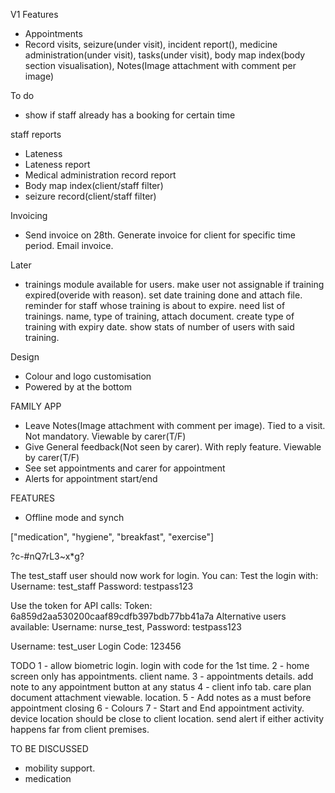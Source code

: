 V1 Features
- Appointments
- Record visits, seizure(under visit), incident report(), medicine administration(under visit), tasks(under visit), body map index(body section visualisation), Notes(Image attachment with comment per image) 

To do
- show if staff already has a booking for certain time

staff reports
- Lateness
- Lateness report
- Medical administration record report
- Body map index(client/staff filter)
- seizure record(client/staff filter)

Invoicing
- Send invoice on 28th. Generate invoice for client for specific time period. Email invoice.

Later
- trainings module available for users. make user not assignable if training expired(overide with reason). set date training done and attach file. reminder for staff whose training is about to expire. need list of trainings. name, type of training, attach document. create type of training with expiry date. show stats of number of users with said training.

Design
- Colour and logo customisation
- Powered by at the bottom

FAMILY APP
- Leave Notes(Image attachment with comment per image). Tied to a visit. Not mandatory. Viewable by carer(T/F)
- Give General feedback(Not seen by carer). With reply feature. Viewable by carer(T/F)
- See set appointments and carer for appointment
- Alerts for appointment start/end

FEATURES
- Offline mode and synch


["medication", "hygiene", "breakfast", "exercise"]

?c-#nQ7rL3~x*g?

The test_staff user should now work for login. You can:
Test the login with:
Username: test_staff
Password: testpass123

Use the token for API calls:
Token: 6a859d2aa530200caaf89cdfb397bdb77bb41a7a
Alternative users available:
Username: nurse_test, Password: testpass123

Username: test_user
Login Code: 123456

TODO
1 - allow biometric login. login with code for the 1st time.
2 - home screen only has appointments. client name. 
3 - appointments details. add note to any appointment button at any status
4 - client info tab. care plan document attachment viewable. location.
5 - Add notes as a must before appointment closing
6 - Colours
7 - Start and End appointment activity. device location should be close to client location. send alert if either activity happens far from client premises.

TO BE DISCUSSED
- mobility support. 
- medication